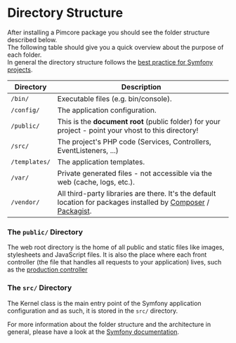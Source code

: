 # Directory Structure

After installing a Pimcore package you should see the folder structure described below.  
The following table should give you a quick overview about the purpose of each folder.  
In general the directory structure follows the [best practice for Symfony projects](https://github.com/symfony/symfony-demo). 

| Directory                                            | Description                               |
|------------------------------------------------------|-------------------------------------------|
| `/bin/`      | Executable files (e.g. bin/console).                                               |
| `/config/`   | The application configuration.                                                     |
| `/public/`   | This is the **document root** (public folder) for your project - point your vhost to this directory!  |
| `/src/`      | The project's PHP code (Services, Controllers, EventListeners, ...)                |
| `/templates/`| The application templates.                                                     |
| `/var/`      | Private generated files - not accessible via the web (cache, logs, etc.).          |
| `/vendor/`   | All third-party libraries are there. It's the default location for packages installed by [Composer](https://getcomposer.org/) / [Packagist](https://packagist.org/). |

  
### The `public/` Directory

The web root directory is the home of all public and static files like images, stylesheets and 
JavaScript files. It is also the place where each front controller (the file that handles all requests 
to your application) lives, such as the [production controller](https://github.com/pimcore/skeleton/blob/11.x/public/index.php)


### The `src/` Directory
The Kernel class is the main entry point of the Symfony application configuration and as such, 
it is stored in the `src/` directory.
  
  
For more information about the folder structure and the architecture in general, please have a look at the 
[Symfony documentation](https://symfony.com/doc/current/best_practices.html#use-the-default-directory-structure). 
